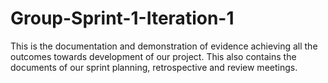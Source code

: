 # Group-Sprint-1-Iteration-1
This is the documentation and demonstration of evidence achieving all the outcomes towards development of our project. This also contains the documents of our sprint planning, retrospective and review meetings. 
